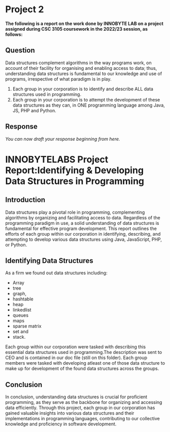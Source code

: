 # Project 2
**The following is a report on the work done by INNOBYTE LAB on a project assigned during CSC 3105 coursework in the 2022/23 session, as follows:**

## Question
Data structures complement algorithms in the way programs work, on account of their facility for organising and enabling access to data; thus, understanding data structures is fundamental to our knowledge and use of programs, irrespective of what paradigm is in play.
1. Each group in your corporation is to identify and describe ALL data structures used in programming.
2. Each group in your corporation is to attempt the development of these data structures as they can, in ONE programming language among Java, JS, PHP and Python.

## Response
_You can now draft your response beginning from here._

# INNOBYTELABS Project Report:Identifying & Developing Data Structures in Programming

## Introduction
Data structures play a pivotal role in programming, complementing algorithms by organizing and facilitating access to data. Regardless of the programming paradigm in use, a solid understanding of data structures is fundamental for effective program development. This report outlines the efforts of each group within our corporation in identifying, describing, and attempting to develop various data structures using Java, JavaScript, PHP, or Python.

## Identifying Data Structures
As a firm we found out data structures including:
- Array
- tree
- graph,
- hashtable
- heap
- linkedlist
- queues
- maps
- sparse matrix
- set and
- stack.<br>

Each group within our corporation were tasked with describing this essential data structures used in programming.The description was sent to CEO and is contained in our doc file (still on this folder).
Each group members were tasked with developing atleast one of those data structure to make up for development of the found data structures across the groups.

## Conclusion
In conclusion, understanding data structures is crucial for proficient programming, as they serve as the backbone for organizing and accessing data efficiently. Through this project, each group in our corporation has gained valuable insights into various data structures and their implementations in programming languages, contributing to our collective knowledge and proficiency in software development.
